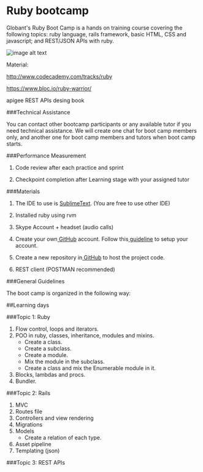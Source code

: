 Ruby bootcamp
============

Globant's Ruby Boot Camp is a hands on training course covering the following topics: ruby language, rails framework, basic HTML, CSS and javascript; and REST/JSON APIs with ruby.


![image alt text](https://www.ruby-lang.org/images/header-ruby-logo.png)



Material:

http://www.codecademy.com/tracks/ruby

https://www.bloc.io/ruby-warrior/

apigee REST APIs desing book


###Technical Assistance

You can contact other bootcamp participants or any available tutor if you need technical assistance. We will create one chat for boot camp members only, and another one for boot camp members and tutors when boot camp starts.

###Performance Measurement

1. Code review after each practice and sprint

2. Checkpoint completion after Learning stage with your assigned tutor



###Materials

1. The IDE to use is [SublimeText](http://www.sublimetext.com/). (You are free to use other IDE)

2. Installed ruby using rvm

3. Skype Account + headset (audio calls)

4. Create your own[ GitHub](https://github.com/) account. Follow this[ guideline](https://help.github.com/articles/set-up-git) to setup your account. 

5. Create a new repository in[ GitHub](https://github.com/)  to host the project code.

6. REST client (POSTMAN recommended)



###General Guidelines

The boot camp is organized in the following way:

##Learning days

###Topic 1: Ruby

1. Flow control, loops and iterators.
2. POO in ruby, classes, inheritance, modules and mixins.
    - Create a class.
    - Create a subclass.
    - Create a module.
    - Mix the module in the subclass.
    - Create a class and mix the Enumerable module in it.
3. Blocks, lambdas and procs.
4. Bundler.


###Topic 2: Rails
1. MVC
2. Routes file
3. Controllers and view rendering
4. Migrations
5. Models
    - Create a relation of each type.
6. Asset pipeline
7. Templating (json)


###Topic 3: REST APIs

###
